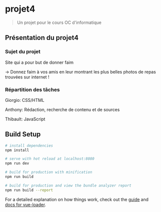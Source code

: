 # projet4

> Un projet pour le cours OC d'informatique

## Présentation du projet4

### Sujet du projet
Site qui a pour but de donner faim

-> Donnez faim à vos amis en leur montrant les plus belles photos de repas trouvées sur internet !

### Répartition des tâches

Giorgio: CSS/HTML

Anthony: Rédaction, recherche de contenu et de sources

Thibault: JavaScript

## Build Setup

``` bash
# install dependencies
npm install

# serve with hot reload at localhost:8080
npm run dev

# build for production with minification
npm run build

# build for production and view the bundle analyzer report
npm run build --report
```

For a detailed explanation on how things work, check out the [guide](http://vuejs-templates.github.io/webpack/) and [docs for vue-loader](http://vuejs.github.io/vue-loader).
